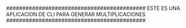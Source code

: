 ###########################################
ESTE ES UNA APLICACION DE CLI PARA GENERAR MULTIPLICACIONES
###########################################